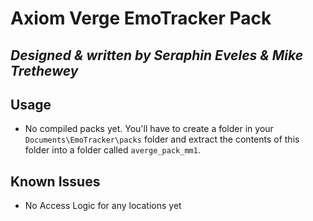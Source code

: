 # Axiom Verge EmoTracker Pack

## *Designed & written by Seraphin Eveles & Mike Trethewey*

## Usage

* No compiled packs yet. You'll have to create a folder in your `Documents\EmoTracker\packs` folder and extract the contents of this folder into a folder called `averge_pack_mm1`.

## Known Issues

* No Access Logic for any locations yet
